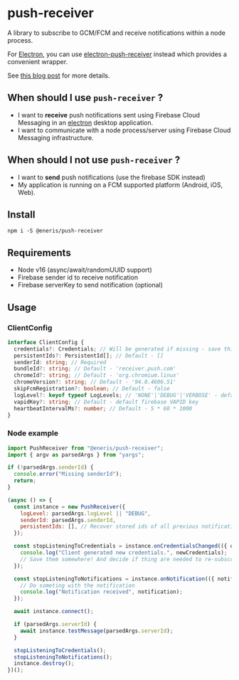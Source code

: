 # push-receiver

A library to subscribe to GCM/FCM and receive notifications within a node process.

For [Electron](https://github.com/electron/electron), you can use [electron-push-receiver](https://github.com/MatthieuLemoine/electron-push-receiver) instead which provides a convenient wrapper.

See [this blog post](https://medium.com/@MatthieuLemoine/my-journey-to-bring-web-push-support-to-node-and-electron-ce70eea1c0b0) for more details.

## When should I use `push-receiver` ?

- I want to **receive** push notifications sent using Firebase Cloud Messaging in an [electron](https://github.com/electron/electron) desktop application.
- I want to communicate with a node process/server using Firebase Cloud Messaging infrastructure.

## When should I not use `push-receiver` ?

- I want to **send** push notifications (use the firebase SDK instead)
- My application is running on a FCM supported platform (Android, iOS, Web).

## Install

`npm i -S @eneris/push-receiver`

## Requirements

- Node v16 (async/await/randomUUID support)
- Firebase sender id to receive notification
- Firebase serverKey to send notification (optional)

## Usage

### ClientConfig

```typescript
interface ClientConfig {
  credentials?: Credentials; // Will be generated if missing - save this after first use!
  persistentIds?: PersistentId[]; // Default - []
  senderId: string; // Required
  bundleId?: string; // Default - 'receiver.push.com'
  chromeId?: string; // Default - 'org.chromium.linux'
  chromeVersion?: string; // Default - '94.0.4606.51'
  skipFcmRegistration?: boolean; // Default - false
  logLevel?: keyof typeof LogLevels; // 'NONE'|'DEBUG'|'VERBOSE' - default: 'NONE'
  vapidKey?: string; // Default - default firebase VAPID key
  heartbeatIntervalMs?: number; // Default - 5 * 60 * 1000
}
```

### Node example

```javascript
import PushReceiver from "@eneris/push-receiver";
import { argv as parsedArgs } from "yargs";

if (!parsedArgs.senderId) {
  console.error("Missing senderId");
  return;
}

(async () => {
  const instance = new PushReceiver({
    logLevel: parsedArgs.logLevel || "DEBUG",
    senderId: parsedArgs.senderId,
    persistentIds: [], // Recover stored ids of all previous notifications
  });

  const stopListeningToCredentials = instance.onCredentialsChanged(({ oldCredentials, newCredentials }) => {
    console.log("Client generated new credentials.", newCredentials);
    // Save them somewhere! And decide if thing are needed to re-subscribe
  });

  const stopListeningToNotifications = instance.onNotification(({ notification }) => {
    // Do someting with the notification
    console.log("Notification received", notification);
  });

  await instance.connect();

  if (parsedArgs.serverId) {
    await instance.testMessage(parsedArgs.serverId);
  }

  stopListeningToCredentials();
  stopListeningToNotifications();
  instance.destroy();
})();
```
